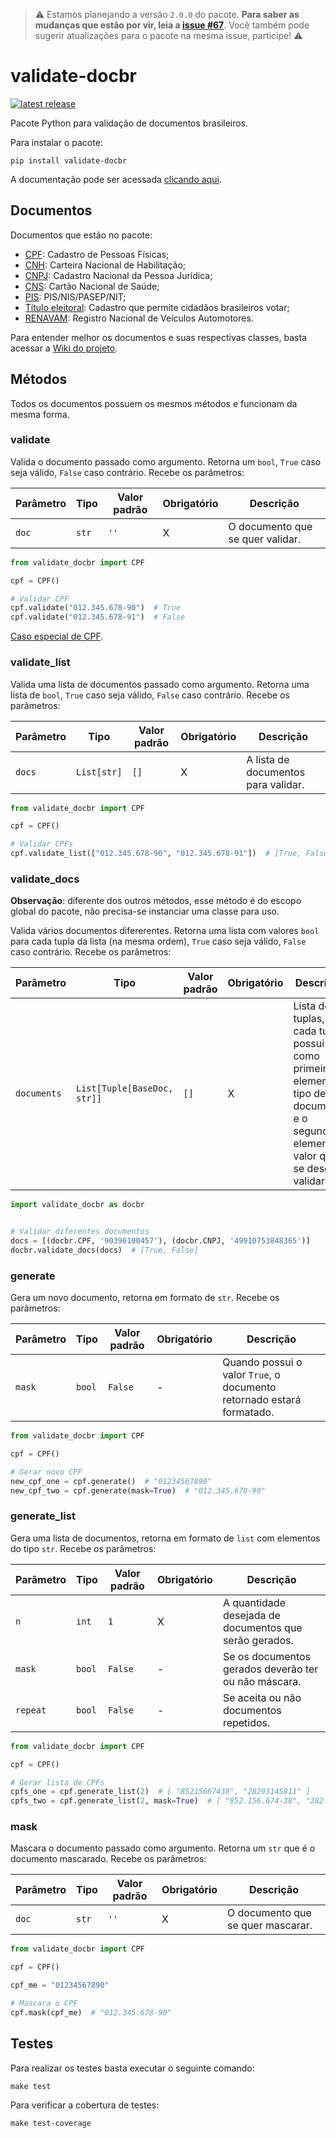 > :warning: Estamos planejando a versão `2.0.0` do pacote. **Para saber as mudanças que estão por vir, leia a [issue #67](https://github.com/alvarofpp/validate-docbr/issues/67)**. Você também pode sugerir atualizações para o pacote na mesma issue, participe! :warning:

# validate-docbr

<a href="https://pypi.org/project/validate-docbr/">
  <img src="https://img.shields.io/pypi/v/validate-docbr.svg" alt="latest release" />
</a>

Pacote Python para validação de documentos brasileiros.

Para instalar o pacote:

```shell
pip install validate-docbr
```

A documentação pode ser acessada [clicando aqui](https://alvarofpp.github.io/validate-docbr).

## Documentos

Documentos que estão no pacote:

- [CPF](validate_docbr/CPF.py): Cadastro de Pessoas Físicas;
- [CNH](validate_docbr/CNH.py): Carteira Nacional de Habilitação;
- [CNPJ](validate_docbr/CNPJ.py): Cadastro Nacional da Pessoa Jurídica;
- [CNS](validate_docbr/CNS.py): Cartão Nacional de Saúde;
- [PIS](validate_docbr/PIS.py): PIS/NIS/PASEP/NIT;
- [Título eleitoral](validate_docbr/TituloEleitoral.py): Cadastro que permite cidadãos brasileiros votar;
- [RENAVAM](validate_docbr/RENAVAM.py): Registro Nacional de Veículos Automotores.

Para entender melhor os documentos e suas respectivas classes, basta acessar a [Wiki do projeto](https://github.com/alvarofpp/validate-docbr/wiki).

## Métodos

Todos os documentos possuem os mesmos métodos e funcionam da mesma forma.

### validate

Valida o documento passado como argumento. Retorna um `bool`, `True` caso seja válido,
`False` caso contrário. Recebe os parâmetros:

| Parâmetro | Tipo | Valor padrão | Obrigatório | Descrição |
| --------- | ---- | ----------- | ------------ | --------- |
| `doc` | `str`| `''` | X | O documento que se quer validar. |

```python
from validate_docbr import CPF

cpf = CPF()

# Validar CPF
cpf.validate("012.345.678-90")  # True
cpf.validate("012.345.678-91")  # False
```

[Caso especial de CPF](https://alvarofpp.github.io/validate-docbr/guia-de-uso/#caso-especial-de-cpf).

### validate_list

Valida uma lista de documentos passado como argumento. Retorna uma lista de `bool`,
`True` caso seja válido, `False` caso contrário. Recebe os parâmetros:

| Parâmetro | Tipo | Valor padrão | Obrigatório | Descrição |
| --------- | ---- | ----------- | ------------ | --------- |
| `docs` | `List[str]`| `[]` | X | A lista de documentos para validar. |

```python
from validate_docbr import CPF

cpf = CPF()

# Validar CPFs
cpf.validate_list(["012.345.678-90", "012.345.678-91"])  # [True, False]
```

### validate_docs

**Observação**: diferente dos outros métodos, esse método é do escopo global do pacote,
não precisa-se instanciar uma classe para uso.

Valida vários documentos difererentes. Retorna uma lista com valores `bool` para cada tupla da
lista (na mesma ordem), `True` caso seja válido, `False` caso contrário. Recebe os parâmetros:

<!-- markdownlint-disable MD013 -->

| Parâmetro | Tipo | Valor padrão | Obrigatório | Descrição |
| --------- | ---- | ----------- | ------------ | --------- |
| `documents` | `List[Tuple[BaseDoc, str]]`| `[]` | X | Lista de tuplas, cada tupla possui como primeiro elemento o tipo de documento e o segundo elemento o valor que se deseja validar. |

<!-- markdownlint-enable MD013 -->

```python
import validate_docbr as docbr


# Validar diferentes documentos
docs = [(docbr.CPF, '90396100457'), (docbr.CNPJ, '49910753848365')]
docbr.validate_docs(docs)  # [True, False]
```

### generate

Gera um novo documento, retorna em formato de `str`. Recebe os parâmetros:

<!-- markdownlint-disable MD013 -->

| Parâmetro | Tipo | Valor padrão | Obrigatório | Descrição |
| --------- | ---- | ----------- | ------------ | --------- |
| `mask` | `bool` | `False` | - | Quando possui o valor `True`, o documento retornado estará formatado. |

<!-- markdownlint-enable MD013 -->

```python
from validate_docbr import CPF

cpf = CPF()

# Gerar novo CPF
new_cpf_one = cpf.generate()  # "01234567890"
new_cpf_two = cpf.generate(mask=True)  # "012.345.678-90"
```

### generate_list

Gera uma lista de documentos, retorna em formato de `list` com elementos do tipo `str`.
Recebe os parâmetros:

| Parâmetro | Tipo | Valor padrão | Obrigatório | Descrição |
| --------- | ---- | ----------- | ------------ | --------- |
| `n` | `int` | `1` | X | A quantidade desejada de documentos que serão gerados. |
| `mask` | `bool` | `False` | - | Se os documentos gerados deverão ter ou não máscara. |
| `repeat` | `bool` | `False` | - | Se aceita ou não documentos repetidos. |

```python
from validate_docbr import CPF

cpf = CPF()

# Gerar lista de CPFs
cpfs_one = cpf.generate_list(2)  # [ "85215667438", "28293145811" ]
cpfs_two = cpf.generate_list(2, mask=True)  # [ "852.156.674-38", "282.931.458-11" ]
```

### mask

Mascara o documento passado como argumento. Retorna um `str` que é o documento mascarado.
Recebe os parâmetros:

| Parâmetro | Tipo | Valor padrão | Obrigatório | Descrição |
| --------- | ---- | ----------- | ------------ | --------- |
| `doc` | `str`| `''` | X | O documento que se quer mascarar. |

```python
from validate_docbr import CPF

cpf = CPF()

cpf_me = "01234567890"

# Mascara o CPF
cpf.mask(cpf_me)  # "012.345.678-90"
```

## Testes

Para realizar os testes basta executar o seguinte comando:

```shell
make test
```

Para verificar a cobertura de testes:

```shell
make test-coverage
```
